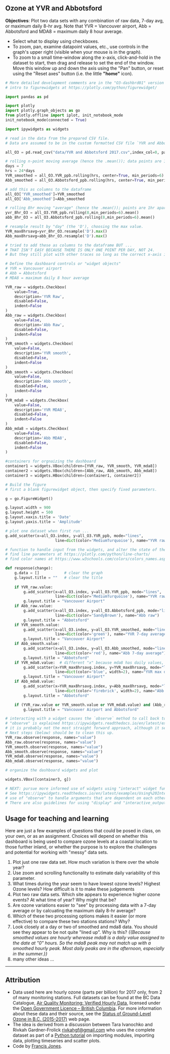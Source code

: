 ## Ozone at YVR and Abbotsford

**Objectives**: Plot two data sets with any combination of raw data, 7-day avg, or maximum daily 8-hr avg. Note that YVR = Vancouver airport, Abb = Abbotsford and MDA8 = maximum daily 8 hour average. 

* Select what to display using checkboxes.
* To zoom, pan, examine datapoint values, etc., use controls in the graph's upper right (visible when your mouse is in the graph).
* To zoom to a small time-window along the x-axis, click-and-hold in the dataset to start, then drag and release to set the end of the window. Move this window up and down the axis using the "Pan" button, or reset using the "Reset axes" button (i.e. the little **"home"** icon).

```python
# More detailed development comments are in the "O3-dashbrd01" version of this app. 
# intro to figurewidgets at https://plotly.com/python/figurewidget/
```

```python
import pandas as pd

import plotly
import plotly.graph_objects as go
from plotly.offline import iplot, init_notebook_mode
init_notebook_mode(connected = True)

import ipywidgets as widgets
```

```python
# read in the data from the prepared CSV file. 
# Data are assumed to be in the custom formatted CSV file `YVR and Abbotsford 2017.csv`, stored in the folder `data`. 

all_O3 = pd.read_csv("data/YVR and Abbotsford 2017.csv",index_col=0, parse_dates=['date_pst'])
```

```python
# rolling n-point moving average (hence the .mean()); data points are 1hr apart, hence 24/day or 168/wk.
days = 7
hrs = 24*days
YVR_smoothed = all_O3.YVR_ppb.rolling(hrs, center=True, min_periods=6).mean() 
Abb_smoothed = all_O3.Abbotsford_ppb.rolling(hrs, center=True, min_periods=6).mean() 

# add this as columns to the dataframe
all_O3['YVR_smoothed']=YVR_smoothed
all_O3['Abb_smoothed']=Abb_smoothed
```

```python
# rolling 8hr moving "average" (hence the .mean()); points are 1hr apart
yvr_8hr_O3 = all_O3.YVR_ppb.rolling(8,min_periods=6).mean()
abb_8hr_O3 = all_O3.Abbotsford_ppb.rolling(8,min_periods=6).mean()
```

```python
# resample result by "day" (the 'D'), choosing the max value. 
YVR_max8hrsavg=yvr_8hr_O3.resample('D').max()
Abb_max8hrsavg=abb_8hr_O3.resample('D').max()

# tried to add these as columns to the dataframe BUT ...
# THAT ISN'T EASY BECAUSE THERE IS ONLY ONE POINT PER DAY, NOT 24.
# But they still plot with other traces so long as the correct x-axis is used later in "g.add_scatter"
```

```python
# Define the dashboard controls or "widget objects"
# YVR = Vancouver airport
# Abb = Abbotsford
# MDA8 = maximum daily 8 hour average

YVR_raw = widgets.Checkbox(
    value=True,
    description='YVR Raw',
    disabled=False,
    indent=False
)
Abb_raw = widgets.Checkbox(
    value=False,
    description='Abb Raw',
    disabled=False,
    indent=False
)
YVR_smooth = widgets.Checkbox(
    value=False,
    description='YVR smooth',
    disabled=False,
    indent=False
)
Abb_smooth = widgets.Checkbox(
    value=False,
    description='Abb smooth',
    disabled=False,
    indent=False
)
YVR_mda8 = widgets.Checkbox(
    value=False,
    description='YVR MDA8',
    disabled=False,
    indent=False
)
Abb_mda8 = widgets.Checkbox(
    value=False,
    description='Abb MDA8',
    disabled=False,
    indent=False
)

#containers for orgnaizing the dashboard 
container1 = widgets.VBox(children=[YVR_raw, YVR_smooth, YVR_mda8])
container2 = widgets.VBox(children=[Abb_raw, Abb_smooth, Abb_mda8])
container3 = widgets.HBox(children=[container1, container2])
```

```python
# Build the figure
# first a blank figurewidget object, then specify fixed parameters. 

g = go.FigureWidget()

g.layout.width = 900
g.layout.height = 500
g.layout.xaxis.title = 'Date'
g.layout.yaxis.title = 'Amplitude'
```

```python
# plot one dataset when first run ...
g.add_scatter(x=all_O3.index, y=all_O3.YVR_ppb, mode="lines", 
                      line=dict(color='MediumTurquoise'), name="YVR raw")

# function to handle input from the widgets, and alter the state of the graph
# find line parameters at https://plotly.com/python/line-charts/ 
# find color names at https://www.w3schools.com/colors/colors_names.asp

def response(change):
    g.data = []           # clear the graph
    g.layout.title = ""   # clear the title
    
    if YVR_raw.value:
        g.add_scatter(x=all_O3.index, y=all_O3.YVR_ppb, mode="lines", 
                      line=dict(color='MediumTurquoise'), name="YVR raw")
        g.layout.title = "Vancouver Airport"
    if Abb_raw.value:
        g.add_scatter(x=all_O3.index, y=all_O3.Abbotsford_ppb, mode="lines", 
                      line=dict(color='SandyBrown'), name="Abb raw")
        g.layout.title = "Abbotsford"
    if YVR_smooth.value:
        g.add_scatter(x=all_O3.index, y=all_O3.YVR_smoothed, mode="lines", 
                      line=dict(color='green'), name="YVR 7-day average")
        g.layout.title = "Vancouver Airport"
    if Abb_smooth.value:
        g.add_scatter(x=all_O3.index, y=all_O3.Abb_smoothed, mode="lines", 
                      line=dict(color='red'), name="Abb 7-day average")
        g.layout.title = "Abbotsford"
    if YVR_mda8.value:  # different "x" because mda8 has daily values, not hourly values. 
        g.add_scatter(x=YVR_max8hrsavg.index, y=YVR_max8hrsavg, mode="lines", 
                      line=dict(color='blue', width=2), name="YVR max daily 8hr avg")
        g.layout.title = "Vancouver Airport"
    if Abb_mda8.value:
        g.add_scatter(x=YVR_max8hrsavg.index, y=Abb_max8hrsavg, mode="lines", 
                      line=dict(color='firebrick', width=2), name="Abb max daily 8hr avg")
        g.layout.title = "Abbotsford"

    if (YVR_raw.value or YVR_smooth.value or YVR_mda8.value) and (Abb_raw.value or Abb_smooth.value or Abb_mda8.value):
        g.layout.title = "Vancouver Airport and Abbotsford"

# interacting with a widget causes the `observe` method to call back to the `response` function to update the plot
# "observe" is explained https://ipywidgets.readthedocs.io/en/latest/examples/Using%20Interact.html#Arguments-that-are-dependent-on-each-other
# it is probably not the most straight forward approach, although it seems to work. 
# Next steps (below) should be to clean this up. 
YVR_raw.observe(response, names="value")
Abb_raw.observe(response, names="value")
YVR_smooth.observe(response, names="value")
Abb_smooth.observe(response, names="value")
YVR_mda8.observe(response, names="value")
Abb_mda8.observe(response, names="value")
```

```python
# organize the dashboard widgets and plot

widgets.VBox([container3, g])
```

```python
# NEXT: pursue more informed use of widgets using "interact" widget functionality more carefully. 
# See https://ipywidgets.readthedocs.io/en/latest/examples/Using%20Interact.html, including ...
# use of "observe" to handle arguments that are dependent on each other.
# There are also guidelines for using "display" and "interactive_output" to manage layout. 
```

## Usage for teaching and learning
Here are just a few examples of questions that could be posed in class, on your own, or as an assignment. Choices will depend on whether this dashboard is being used to compare ozone levels at a coastal location to those further inland, or whether the purpose is to explore the challenges and potential for working with "messy" data sets. 
1. Plot just one raw data set. How much variation is there over the whole year? 
2. Use zoom and scrolling functionality to estimate daily variability of this parameter. 
3. What times during the year seem to have lowest ozone levels? Highest Ozone levels? How difficult is it to make these judgements 
4. Plot two raw data sets. Which site appears to experience higher ozone events? At what time of year? Why might that be? 
5. Are ozone variations easier to "see" by processing data with a 7-day average or by calcuating the maximum daily 8-hr average? 
6. Which of these two processing options makes it easier (or more effective) to compare these two stations stations? Why? 
7. Look closely at a day or two of smoothed and mda8 data. You should see they appear to be not quite "lined up". Why is this? _{{Because smoothed values are hourly wherease mda8 is a daily value assigned to the date at "0" hours. So the mda8 peak may not match up with a smoothed hourly peak. Most daily peaks are in the afternoon, especially in the summer.}}_
8. many other ideas ...

---


## Attribution
* Data used here are hourly ozone (parts per billion) for 2017 only, from 2 of many monitoring stations. Full datasets can be found at the BC Data Catalogue, [Air Quality Monitoring: Verified Hourly Data](https://catalogue.data.gov.bc.ca/dataset/77eeadf4-0c19-48bf-a47a-fa9eef01f409), licensed under the [Open Government Licence – British Columbia](https://www2.gov.bc.ca/gov/content/data/open-data/open-government-licence-bc). For more information about these data and their source, see the [Status of Ground-Level Ozone in B.C. (2015-2017)](http://www.env.gov.bc.ca/soe/indicators/air/ozone.html) web page.
* The idea is derived from a discussion between Tara Ivanochko and Rivkah Gardner-Frolick <rivkahgf@gmail.com> who uses the complete dataset as part of a [Python tutorial](https://colab.research.google.com/drive/1DO0ICvInsr74vnl3AcPBoGtJyNrV-J8F?usp=sharing#scrollTo=a5l7UD_njHPv) on importing modules, importing data, plotting timeseries and scatter plots.
* Code by [Francis Jones](https://www.eoas.ubc.ca/people/francisjones).
